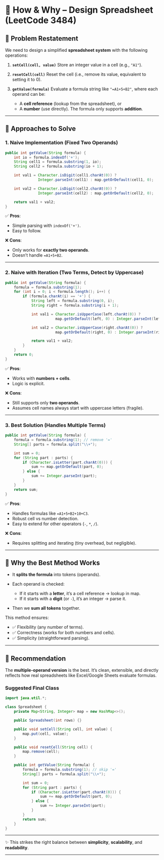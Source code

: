 
# 📘 How & Why – Design Spreadsheet (LeetCode 3484)

## 🔹 Problem Restatement

We need to design a simplified **spreadsheet system** with the following operations:

1. **`setCell(cell, value)`**
   Store an integer value in a cell (e.g., `"A1"`).

2. **`resetCell(cell)`**
   Reset the cell (i.e., remove its value, equivalent to setting it to 0).

3. **`getValue(formula)`**
   Evaluate a formula string like `"=A1+5+B2"`, where each operand can be:

   * A **cell reference** (lookup from the spreadsheet), or
   * A **number** (use directly).
     The formula only supports **addition**.

---

## 🔹 Approaches to Solve

### 1. **Naive Implementation (Fixed Two Operands)**

```java
public int getValue(String formula) {
    int io = formula.indexOf('+');
    String cell1 = formula.substring(1, io);
    String cell2 = formula.substring(io + 1);

    int val1 = Character.isDigit(cell1.charAt(0)) ? 
               Integer.parseInt(cell1) : map.getOrDefault(cell1, 0);

    int val2 = Character.isDigit(cell2.charAt(0)) ? 
               Integer.parseInt(cell2) : map.getOrDefault(cell2, 0);

    return val1 + val2;
}
```

✅ **Pros**:

* Simple parsing with `indexOf('+')`.
* Easy to follow.

❌ **Cons**:

* Only works for **exactly two operands**.
* Doesn’t handle `=A1+5+B2`.

---

### 2. **Naive with Iteration (Two Terms, Detect by Uppercase)**

```java
public int getValue(String formula) {
    formula = formula.substring(1);
    for (int i = 0; i < formula.length(); i++) {
        if (formula.charAt(i) == '+') {
            String left = formula.substring(0, i);
            String right = formula.substring(i + 1);

            int val1 = Character.isUpperCase(left.charAt(0)) ?
                       map.getOrDefault(left, 0) : Integer.parseInt(left);

            int val2 = Character.isUpperCase(right.charAt(0)) ?
                       map.getOrDefault(right, 0) : Integer.parseInt(right);

            return val1 + val2;
        }
    }
    return 0;
}
```

✅ **Pros**:

* Works with **numbers + cells**.
* Logic is explicit.

❌ **Cons**:

* Still supports only **two operands**.
* Assumes cell names always start with uppercase letters (fragile).

---

### 3. **Best Solution (Handles Multiple Terms)**

```java
public int getValue(String formula) {
    formula = formula.substring(1); // remove '='
    String[] parts = formula.split("\\+");

    int sum = 0;
    for (String part : parts) {
        if (Character.isLetter(part.charAt(0))) {
            sum += map.getOrDefault(part, 0);
        } else {
            sum += Integer.parseInt(part);
        }
    }
    return sum;
}
```

✅ **Pros**:

* Handles formulas like `=A1+5+B2+10+C3`.
* Robust cell vs number detection.
* Easy to extend for other operators (`-`, `*`, `/`).

❌ **Cons**:

* Requires splitting and iterating (tiny overhead, but negligible).

---

## 🔹 Why the Best Method Works

* It **splits the formula** into tokens (operands).
* Each operand is checked:

  * If it starts with a **letter**, it’s a cell reference → lookup in map.
  * If it starts with a **digit** (or `-`), it’s an integer → parse it.
* Then we **sum all tokens** together.

This method ensures:

* ✅ Flexibility (any number of terms).
* ✅ Correctness (works for both numbers and cells).
* ✅ Simplicity (straightforward parsing).

---

## 🔹 Recommendation

The **multiple-operand version** is the best.
It’s clean, extensible, and directly reflects how real spreadsheets like Excel/Google Sheets evaluate formulas.

### Suggested Final Class

```java
import java.util.*;

class Spreadsheet {
    private Map<String, Integer> map = new HashMap<>();

    public Spreadsheet(int rows) {}

    public void setCell(String cell, int value) {
        map.put(cell, value);
    }

    public void resetCell(String cell) {
        map.remove(cell);
    }

    public int getValue(String formula) {
        formula = formula.substring(1); // skip '='
        String[] parts = formula.split("\\+");

        int sum = 0;
        for (String part : parts) {
            if (Character.isLetter(part.charAt(0))) {
                sum += map.getOrDefault(part, 0);
            } else {
                sum += Integer.parseInt(part);
            }
        }
        return sum;
    }
}
```

---

✨ This strikes the right balance between **simplicity**, **scalability**, and **readability**.

---

